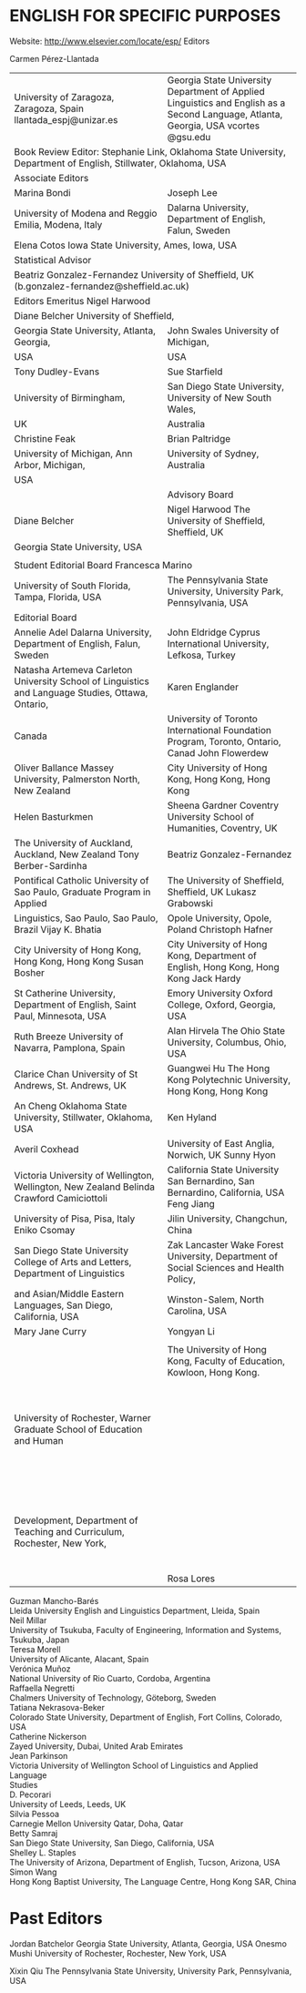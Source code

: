 # ENGLISH FOR SPECIFIC PURPOSES

Website: http://www.elsevier.com/locate/esp/ Editors

Carmen Pérez-Llantada

<html><body><table><tr><td>University of Zaragoza, Zaragoza, Spain llantada_espj@unizar.es</td><td>Georgia State University Department of Applied Linguistics and English as a Second Language, Atlanta, Georgia, USA vcortes @gsu.edu</td></tr><tr><td colspan="2">Book Review Editor: Stephanie Link, Oklahoma State University, Department of English, Stillwater, Oklahoma, USA</td></tr><tr><td colspan="2">Associate Editors</td></tr><tr><td>Marina Bondi</td><td>Joseph Lee</td></tr><tr><td>University of Modena and Reggio Emilia, Modena, Italy</td><td>Dalarna University, Department of English, Falun, Sweden</td></tr><tr><td colspan="2">Elena Cotos Iowa State University, Ames, Iowa, USA</td></tr><tr><td>Statistical Advisor</td><td></td></tr><tr><td colspan="2">Beatriz Gonzalez-Fernandez University of Sheffield, UK (b.gonzalez-fernandez@sheffield.ac.uk)</td></tr><tr><td>Editors Emeritus Nigel Harwood</td><td></td></tr><tr><td colspan="2">Diane Belcher University of Sheffield,</td></tr><tr><td>Georgia State University, Atlanta, Georgia,</td><td>John Swales University of Michigan,</td></tr><tr><td>USA</td><td>USA</td></tr><tr><td>Tony Dudley-Evans</td><td>Sue Starfield</td></tr><tr><td>University of Birmingham,</td><td>San Diego State University, University of New South Wales,</td></tr><tr><td>UK</td><td>Australia</td></tr><tr><td>Christine Feak</td><td>Brian Paltridge</td></tr><tr><td>University of Michigan, Ann Arbor, Michigan,</td><td>University of Sydney, Australia</td></tr><tr><td colspan="2">USA</td></tr><tr><td></td><td>Advisory Board</td></tr><tr><td>Diane Belcher</td><td>Nigel Harwood The University of Sheffield, Sheffield, UK</td></tr><tr><td colspan="2">Georgia State University, USA</td></tr><tr><td></td><td></td></tr><tr><td colspan="2">Student Editorial Board Francesca Marino</td></tr><tr><td>University of South Florida, Tampa, Florida, USA</td><td>The Pennsylvania State University, University Park, Pennsylvania, USA</td></tr><tr><td colspan="2">Editorial Board</td></tr><tr><td>Annelie Adel Dalarna University, Department of English, Falun, Sweden</td><td>John Eldridge Cyprus International University, Lefkosa, Turkey</td></tr><tr><td>Natasha Artemeva Carleton University School of Linguistics and Language Studies, Ottawa, Ontario,</td><td>Karen Englander</td></tr><tr><td>Canada</td><td>University of Toronto International Foundation Program, Toronto, Ontario, Canad John Flowerdew</td></tr><tr><td>Oliver Ballance Massey University, Palmerston North, New Zealand</td><td>City University of Hong Kong, Hong Kong, Hong Kong</td></tr><tr><td> Helen Basturkmen</td><td>Sheena Gardner Coventry University School of Humanities, Coventry, UK</td></tr><tr><td>The University of Auckland, Auckland, New Zealand Tony Berber-Sardinha</td><td>Beatriz Gonzalez-Fernandez</td></tr><tr><td> Pontifical Catholic University of Sao Paulo, Graduate Program in Applied</td><td>The University of Sheffield, Sheffield, UK Lukasz Grabowski</td></tr><tr><td>Linguistics, Sao Paulo, Sao Paulo, Brazil Vijay K. Bhatia</td><td>Opole University, Opole, Poland Christoph Hafner</td></tr><tr><td>City University of Hong Kong, Hong Kong, Hong Kong Susan Bosher</td><td>City University of Hong Kong, Department of English, Hong Kong, Hong Kong Jack Hardy</td></tr><tr><td>St Catherine University, Department of English, Saint Paul, Minnesota, USA</td><td>Emory University Oxford College, Oxford, Georgia, USA</td></tr><tr><td>Ruth Breeze University of Navarra, Pamplona, Spain</td><td>Alan Hirvela The Ohio State University, Columbus, Ohio, USA</td></tr><tr><td>Clarice Chan University of St Andrews, St. Andrews, UK</td><td>Guangwei Hu The Hong Kong Polytechnic University, Hong Kong, Hong Kong</td></tr><tr><td>An Cheng Oklahoma State University, Stillwater, Oklahoma, USA</td><td>Ken Hyland</td></tr><tr><td>Averil Coxhead</td><td>University of East Anglia, Norwich, UK Sunny Hyon</td></tr><tr><td>Victoria University of Wellington, Wellington, New Zealand Belinda Crawford Camiciottoli</td><td>California State University San Bernardino, San Bernardino, California, USA Feng Jiang</td></tr><tr><td>University of Pisa, Pisa, Italy Eniko Csomay</td><td> Jilin University, Changchun, China</td></tr><tr><td>San Diego State University College of Arts and Letters, Department of Linguistics</td><td>Zak Lancaster Wake Forest University, Department of Social Sciences and Health Policy,</td></tr><tr><td> and Asian/Middle Eastern Languages, San Diego, California, USA</td><td>Winston-Salem, North Carolina, USA</td></tr><tr><td>Mary Jane Curry</td><td>Yongyan Li</td></tr><tr><td></td><td></td></tr><tr><td></td><td>The University of Hong Kong, Faculty of Education, Kowloon, Hong Kong.</td></tr><tr><td></td><td></td></tr><tr><td></td><td></td></tr><tr><td></td><td></td></tr><tr><td></td><td></td></tr><tr><td></td><td></td></tr><tr><td></td><td></td></tr><tr><td></td><td></td></tr><tr><td></td><td></td></tr><tr><td></td><td></td></tr><tr><td>University of Rochester, Warner Graduate School of Education and Human</td><td></td></tr><tr><td></td><td></td></tr><tr><td></td><td></td></tr><tr><td></td><td></td></tr><tr><td></td><td></td></tr><tr><td></td><td></td></tr><tr><td></td><td></td></tr><tr><td></td><td></td></tr><tr><td></td><td></td></tr><tr><td></td><td></td></tr><tr><td></td><td></td></tr><tr><td></td><td></td></tr><tr><td></td><td></td></tr><tr><td></td><td></td></tr><tr><td></td><td></td></tr><tr><td></td><td></td></tr><tr><td></td><td></td></tr><tr><td></td><td></td></tr><tr><td></td><td></td></tr><tr><td></td><td></td></tr><tr><td>Development, Department of Teaching and Curriculum, Rochester, New York,</td><td></td></tr><tr><td></td><td></td></tr><tr><td></td><td></td></tr><tr><td></td><td></td></tr><tr><td></td><td></td></tr><tr><td></td><td></td></tr><tr><td></td><td></td></tr><tr><td></td><td> Rosa Lores</td></tr></table></body></html>

Guzman Mancho-Barés   
Lleida University English and Linguistics Department, Lleida, Spain   
Neil Millar   
University of Tsukuba, Faculty of Engineering, Information and Systems,   
Tsukuba, Japan   
Teresa Morell   
University of Alicante, Alacant, Spain   
Verónica Muñoz   
National University of Rio Cuarto, Cordoba, Argentina   
Raffaella Negretti   
Chalmers University of Technology, Göteborg, Sweden   
Tatiana Nekrasova-Beker   
Colorado State University, Department of English, Fort Collins, Colorado, USA   
Catherine Nickerson   
Zayed University, Dubai, United Arab Emirates   
Jean Parkinson   
Victoria University of Wellington School of Linguistics and Applied Language   
Studies   
D. Pecorari   
University of Leeds, Leeds, UK   
Silvia Pessoa   
Carnegie Mellon University Qatar, Doha, Qatar   
Betty Samraj   
San Diego State University, San Diego, California, USA   
Shelley L. Staples   
The University of Arizona, Department of English, Tucson, Arizona, USA   
Simon Wang   
Hong Kong Baptist University, The Language Centre, Hong Kong SAR, China

# Past Editors

Jordan Batchelor Georgia State University, Atlanta, Georgia, USA Onesmo Mushi University of Rochester, Rochester, New York, USA

Xixin Qiu The Pennsylvania State University, University Park, Pennsylvania, USA